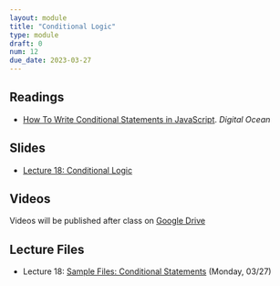 ```yaml
---
layout: module
title: "Conditional Logic"
type: module
draft: 0
num: 12
due_date: 2023-03-27
---
```


## Readings
* <a href="https://www.digitalocean.com/community/tutorials/how-to-write-conditional-statements-in-javascript" target="_blank">How To Write Conditional Statements in JavaScript</a>. <em>Digital Ocean</em>  

## Slides
* <a href="https://docs.google.com/presentation/d/1nkiv-uIhNlszbtgaoxRXeaLFi9rt2DDrhroM4Rl9tIk/edit?usp=sharing" target="_blank">Lecture 18: Conditional Logic</a>

## Videos
Videos will be published after class on <a href="https://drive.google.com/drive/folders/1O7exzeo0Wg-RmAN7W20R10SSHdEt75Mx" target="_blank">Google Drive</a>

## Lecture Files
* Lecture 18: <a href="/spring2023/course-files/lectures/lecture18.zip">Sample Files: Conditional Statements</a> (Monday, 03/27)